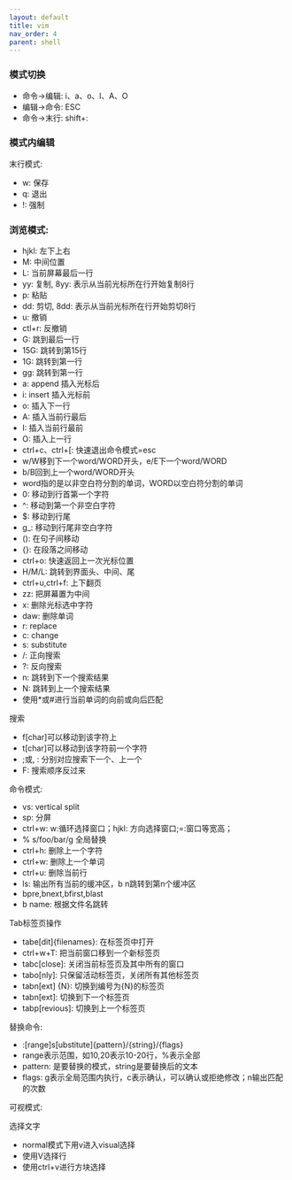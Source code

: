 ```yaml
---
layout: default
title: vim
nav_order: 4
parent: shell
---
```


### 模式切换

- 命令->编辑: i、a、o、l、A、O
- 编辑->命令: ESC
- 命令->末行: shift+:

### 模式内编辑

末行模式:
- w: 保存
- q: 退出
- !: 强制

### 浏览模式:
- hjkl: 左下上右
- M: 中间位置
- L: 当前屏幕最后一行
- yy: 复制, 8yy: 表示从当前光标所在行开始复制8行
- p: 粘贴
- dd: 剪切, 8dd: 表示从当前光标所在行开始剪切8行
- u: 撤销
- ctl+r: 反撤销
- G: 跳到最后一行
- 15G: 跳转到第15行
- 1G: 跳转到第一行
- gg: 跳转到第一行
- a: append 插入光标后
- i: insert 插入光标前
- o: 插入下一行
- A: 插入当前行最后
- I: 插入当前行最前
- O: 插入上一行
- ctrl+c、ctrl+[: 快速退出命令模式=esc
- w/W移到下一个word/WORD开头，e/E下一个word/WORD
- b/B回到上一个word/WORD开头
- word指的是以非空白符分割的单词，WORD以空白符分割的单词
- 0: 移动到行首第一个字符
- ^: 移动到第一个非空白字符
- $: 移动到行尾
- g_: 移动到行尾非空白字符
- (): 在句子间移动
- {}: 在段落之间移动
- ctrl+o: 快速返回上一次光标位置
- H/M/L: 跳转到界面头、中间、尾
- ctrl+u,ctrl+f: 上下翻页
- zz: 把屏幕置为中间
- x: 删除光标选中字符
- daw: 删除单词
- r: replace
- c: change 
- s: substitute
- /: 正向搜索
- ?: 反向搜索
- n: 跳转到下一个搜索结果
- N: 跳转到上一个搜索结果
- 使用*或#进行当前单词的向前或向后匹配


搜索
- f[char]可以移动到该字符上
- t[char]可以移动到该字符前一个字符
- ;或, : 分别对应搜索下一个、上一个
- F: 搜索顺序反过来

命令模式:
- vs: vertical split
- sp: 分屏
- ctrl+w: w:循环选择窗口；hjkl: 方向选择窗口;=:窗口等宽高；
- % s/foo/bar/g 全局替换
- ctrl+h: 删除上一个字符
- ctrl+w: 删除上一个单词
- ctrl+u: 删除当前行
- ls: 输出所有当前的缓冲区，b n跳转到第n个缓冲区
- bpre,bnext,bfirst,blast
- b name: 根据文件名跳转

Tab标签页操作
- tabe[dit]{filenames}: 在标签页中打开
- ctrl+w+T: 把当前窗口移到一个新标签页
- tabc[close]: 关闭当前标签页及其中所有的窗口
- tabo[nly]: 只保留活动标签页，关闭所有其他标签页
- tabn[ext] {N}: 切换到编号为{N}的标签页
- tabn[ext]: 切换到下一个标签页
- tabp[revious]: 切换到上一个标签页

替换命令:
- :[range]s[ubstitute]{pattern}/{string}/{flags}
- range表示范围，如10,20表示10-20行，%表示全部
- pattern: 是要替换的模式，string是要替换后的文本
- flags: g表示全局范围内执行，c表示确认，可以确认或拒绝修改；n输出匹配的次数

可视模式:

选择文字
- normal模式下用v进入visual选择
- 使用V选择行
- 使用ctrl+v进行方块选择

 
